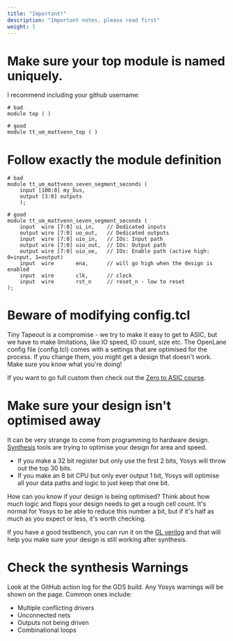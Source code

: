 ```yaml
---
title: "Important!"
description: "Important notes, please read first"
weight: 1
---
```


# Make sure your top module is named uniquely.

I recommend including your github username:

    # bad
    module top ( )

    # good
    module tt_um_mattvenn_top ( )

# Follow exactly the module definition

    # bad
    module tt_um_mattvenn_seven_segment_seconds (
        input [100:0] my_bus,
        output [3:0] outputs
        );

    # good
    module tt_um_mattvenn_seven_segment_seconds (
        input  wire [7:0] ui_in,    // Dedicated inputs
        output wire [7:0] uo_out,   // Dedicated outputs
        input  wire [7:0] uio_in,   // IOs: Input path
        output wire [7:0] uio_out,  // IOs: Output path
        output wire [7:0] uio_oe,   // IOs: Enable path (active high: 0=input, 1=output)
        input  wire       ena,      // will go high when the design is enabled
        input  wire       clk,      // clock
        input  wire       rst_n     // reset_n - low to reset
    );

# Beware of modifying config.tcl

Tiny Tapeout is a compromise - we try to make it easy to get to ASIC, but we have to make limitations, like
IO speed, IO count, size etc. The OpenLane config file (config.tcl) comes with a settings that are optimised
for the process. If you change them, you might get a design that doesn't work. Make sure you know what you're doing!

If you want to go full custom then check out the [Zero to ASIC course](https://zerotoasiccourse.com).

# Make sure your design isn't optimised away

It can be very strange to come from programming to hardware design. 
[Synthesis](https://www.zerotoasiccourse.com/terminology/synthesis/) tools are trying to optimise your design for area and speed.

* If you make a 32 bit register but only use the first 2 bits, Yosys will throw out the top 30 bits.
* If you make an 8 bit CPU but only ever output 1 bit, Yosys will optimise all your data paths and logic to just keep that one bit.

How can you know if your design is being optimised? Think about how much logic and flops your design needs to get a rough cell count. It's normal for Yosys to be able to reduce this number a bit, but if it's half as much as you expect or less, it's worth checking.

If you have a good testbench, you can run it on the [GL verilog](/hdl/fpga_vs_asic/#testing) and that will help you make sure your design is still working after synthesis.

# Check the synthesis Warnings

Look at the GitHub action log for the GDS build. Any Yosys warnings will be shown on the page. Common ones include:

* Multiple conflicting drivers
* Unconnected nets
* Outputs not being driven
* Combinational loops
